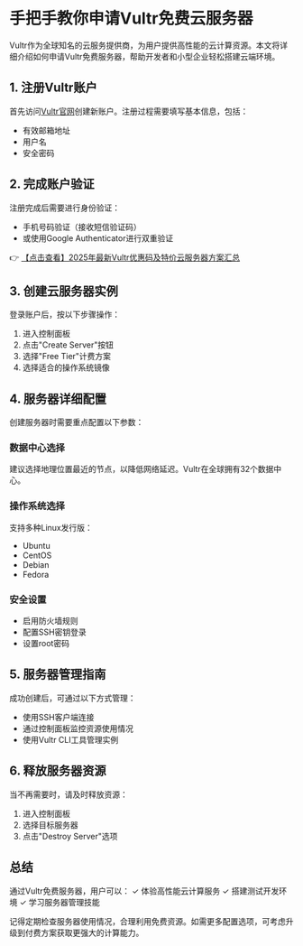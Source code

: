 # 手把手教你申请Vultr免费云服务器

Vultr作为全球知名的云服务提供商，为用户提供高性能的云计算资源。本文将详细介绍如何申请Vultr免费服务器，帮助开发者和小型企业轻松搭建云端环境。

## 1. 注册Vultr账户
首先访问[Vultr官网](https://bit.ly/VuLtr)创建新账户。注册过程需要填写基本信息，包括：
- 有效邮箱地址
- 用户名
- 安全密码

## 2. 完成账户验证
注册完成后需要进行身份验证：
- 手机号码验证（接收短信验证码）
- 或使用Google Authenticator进行双重验证

👉 [【点击查看】2025年最新Vultr优惠码及特价云服务器方案汇总](https://bit.ly/VuLtr)

## 3. 创建云服务器实例
登录账户后，按以下步骤操作：
1. 进入控制面板
2. 点击"Create Server"按钮
3. 选择"Free Tier"计费方案
4. 选择适合的操作系统镜像

## 4. 服务器详细配置
创建服务器时需要重点配置以下参数：

### 数据中心选择
建议选择地理位置最近的节点，以降低网络延迟。Vultr在全球拥有32个数据中心。

### 操作系统选择
支持多种Linux发行版：
- Ubuntu
- CentOS
- Debian
- Fedora

### 安全设置
- 启用防火墙规则
- 配置SSH密钥登录
- 设置root密码

## 5. 服务器管理指南
成功创建后，可通过以下方式管理：
- 使用SSH客户端连接
- 通过控制面板监控资源使用情况
- 使用Vultr CLI工具管理实例

## 6. 释放服务器资源
当不再需要时，请及时释放资源：
1. 进入控制面板
2. 选择目标服务器
3. 点击"Destroy Server"选项

## 总结
通过Vultr免费服务器，用户可以：
✓ 体验高性能云计算服务
✓ 搭建测试开发环境
✓ 学习服务器管理技能

记得定期检查服务器使用情况，合理利用免费资源。如需更多配置选项，可考虑升级到付费方案获取更强大的计算能力。